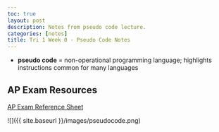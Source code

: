 ```yaml
---
toc: true
layout: post
description: Notes from pseudo code lecture.
categories: [notes]
title: Tri 1 Week 0 - Pseudo Code Notes 
---
```


- **pseudo code** = non-operational programming language; highlights instructions common for many languages

## AP Exam Resources

[AP Exam Reference Sheet](https://apcentral.collegeboard.org/media/pdf/ap-computer-science-principles-exam-reference-sheet.pdf)

![]({{ site.baseurl }}/images/pseudocode.png)